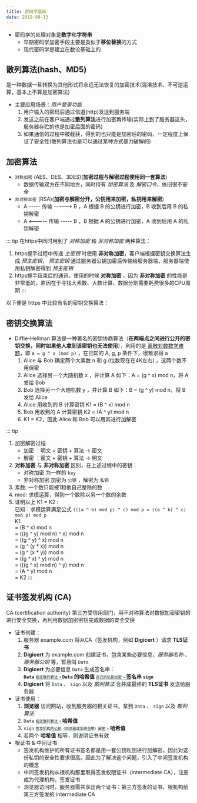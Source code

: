 ```yaml
---
title: 密码学基础
date: 2019-08-13
---
```


+ 密码学的处理对象是**数字**和**字符串**
    + 早期密码学加密手段主要是类似于**移位替换**的方式
    + 现代密码学是建立在数论基础上的

## 散列算法(hash、MD5)

是一种数据一旦转换为其他形式将永远无法恢复的加密技术(混淆技术、不可逆运算，基本上不算是加密算法)
+ 主要应用场景：*用户登录功能*
    1. 用户输入的密码后通过信道(http)发送到服务端
    2. 发送之前在客户端通过**散列算法**进行加密再传输(实际上到了服务器这头，服务器存贮的也是加密后面的密码)
    3. 如果通信的过程中被截获，得到的也只能是加密后的密码，一定程度上保证了安全性(散列算法也是可以通过某种方式暴力破解的)

## 加密算法
+ `对称加密` (AES、DES、3DES)(**加密过程与解密过程使用同一套算法**)
    + 数据传输双方在不同地方，同时持有 *加密算法* 及 *解密口令*，依旧很不安全
+ `非对称加密` (RSA)(**加密与解密分开，公钥用来加密，私钥用来解密**)
    + A ----- 传输 -----> B ，A 根据 B 的公钥进行加密，B 收到后用 B 的私钥解密
    + A <----- 传输 ----- B ，B 根据 A 的公钥进行加密，A 收到后用 A 的私钥解密

::: tip
在https中同时用到了 *对称加密* 和 *非对称加密* 两种算法：
1. https握手过程中传递 *主密钥* 时使用 **非对称加密**，客户端根据密钥交换算法生成 *预主密钥*， *预主密钥* 通过服务器公钥加密后传输给服务器端，服务器端使用私钥解密得到 *预主密钥*
2. https握手结束后的通讯，使用的时候 **对称加密** ，因为 **非对称加密** 的性能是非常低的，原因在于寻找大素数、大数计算、数据分割需要耗费很多的CPU周期
:::

以下便是 https 中比较有名的密钥交换算法：

## 密钥交换算法

+ Diffie-Hellman 算法是一种著名的密钥协商算法（**在两端点之间进行公开的密钥交换，同时如果他人拿到该密钥也无法使用**），利用的是 [离散对数数学难题](https://en.wikipedia.org/wiki/Discrete_logarithm)，即 `A = g ^ a (mod p)` ，在已知的 A, g, p 条件下，很难求得 a
    1. Alice 与 Bob 确定两个大素数 n 和 g (位数现在在4K左右) ，这两个数不用保密
    2. Alice 选择另一个大随机数 x ，并计算 A 如下：A = (g ^ x) mod n，将 A 发给 Bob
    3. Bob 选择另一个大随机数 y ，并计算 B 如下：B = (g ^ y) mod n，将 B 发给 Alice
    4. Alice 用收到的 B 计算密钥 K1 = (B ^ x) mod n
    5. Bob 用收到的 A 计算密钥 K2 = (A ^ y) mod n
    6. K1 = K2，因此 Alice 和 Bob 可以用其进行加解密

::: tip
1. 加密解密过程
    + 加密 ：明文 + 密钥 + 算法 -> 密文
    + 解密 ：密文 + 密钥 + 算法 -> 明文
2. **对称加密** 与 **非对称加密** 区别，在上述过程中的密钥：
    + 对称加密 为一样的 `key`
    + 非对称加密 加密为 `公钥` ，解密为 `私钥`
3. 素数: 一个数只能被1和他自己整除的数
4. mod: 求模运算，得到一个数除以另一个数的余数
5. 证明以上 K1 = K2 :  
    已知：求模运算满足公式 `(((a ^ b) mod p) ^ c) mod p = ((a ^ b) ^ c) mod p) mod p`  
    K1  
    = (B ^ x) mod n  
    = (((g ^ y) mod n) ^ x) mod n  
    = ((g ^ y) ^ x) mod n  
    = (g ^ (y * x)) mod n  
    = (g ^ (x * y)) mod n  
    = ((g ^ x) ^ y) mod n  
    = (((g ^ x) mod n) ^ y) mod n  
    = (A ^ y) mod n  
    = K2
:::

## 证书签发机构 (CA)
CA (certification authority) 第三方受信用部门，用不对称算法对数据加密密钥的进行安全交换，再利用数据加密密钥完成数据的安全交换

+ 证书创建：
    1. 服务器 example.com 将从CA（签发机构，例如 **Digicert** ）请求 **TLS证书**
    2. **Digicert** 为 example.com 创建证书，包含某些必要信息，*服务器名称* 、 *服务器公钥* 等，暂且叫 `Data`
    3. **Digicert** 为必要信息 `Data` 生成签名串：  
    **`Data`** <span style="font-size:10px;border-bottom:1px solid #67cc86;">指定散列算法 > </span> **`Data` 的哈希值** <span style="font-size:10px;border-bottom:1px solid #67cc86;">自己的私钥加密 > </span> **签名串 `sign`**
    4. **Digicert** 将 `Data` 、 `sign` 以及 *散列算法* 合并成最终的 **TLS证书** 发送给服务器
+ 证书使用：
    1. **浏览器** 访问网站，收到服务器的相关证书，拿到 `Data` 、 `sign` 以及 *散列算法*
    2.  `Data` <span style="font-size:10px;border-bottom:1px solid #67cc86;">指定散列算法 > </span> **哈希值**
    3.  `sign` <span style="font-size:10px;border-bottom:1px solid #67cc86;">签发机构的公钥（浏览器或系统自带）解密 > </span> **哈希值**
    4. 若两个 **哈希值** 相等，则说明证书有效
+ 根证书 & 中间证书
    + 签发机构维护的所有证书签名都是用一套公钥私钥进行加解密，因此对这份私钥的安全性要求很高。因此为了解决这个问题，引入了中间签发机构的概念
    + 中间签发机构从根机构那里取得签发权限证书（intermediate CA），注册成为代理机构，签发证书
    + 浏览器访问时，服务器需共享出两个证书：第三方签发的证书、根机构给第三方签发的 intermediate CA
